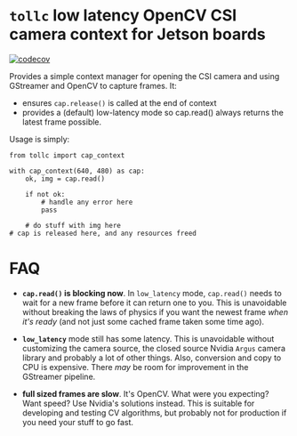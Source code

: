 # `tollc` low latency OpenCV CSI camera context for Jetson boards

[![codecov](https://codecov.io/gh/mdegans/tegra_opencv_low_latency_camera/branch/main/graph/badge.svg?token=ihkYw5SNxY)](https://codecov.io/gh/mdegans/tegra_opencv_low_latency_camera)


Provides a simple context manager for opening the CSI camera and using GStreamer
and OpenCV to capture frames. It:

* ensures `cap.release()` is called at the end of context
* provides a (default) low-latency mode so cap.read() always returns the latest
  frame possible.

Usage is simply:

```python3
from tollc import cap_context

with cap_context(640, 480) as cap:
    ok, img = cap.read()

    if not ok:
        # handle any error here
        pass

    # do stuff with img here
# cap is released here, and any resources freed
```

# FAQ

* **`cap.read()` is blocking now**. In `low_latency` mode, `cap.read()` needs to
  wait for a new frame before it can return one to you. This is unavoidable
  without breaking the laws of physics if you want the newest frame *when it's
  ready* (and not just some cached frame taken some time ago).

* **`low_latency`** mode still has some latency. This is unavoidable without
  customizing the camera source, the closed source Nvidia `Argus` camera library
  and probably a lot of other things. Also, conversion and copy to CPU is
  expensive. There *may* be room for improvement in the GStreamer pipeline.

* **full sized frames are slow**. It's OpenCV. What were you expecting? Want
  speed? Use Nvidia's solutions instead. This is suitable for developing and
  testing CV algorithms, but probably not for production if you need your stuff
  to go fast.
